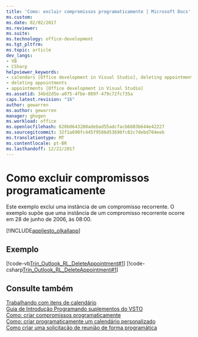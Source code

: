 ```yaml
---
title: 'Como: excluir compromissos programaticamente | Microsoft Docs'
ms.custom: 
ms.date: 02/02/2017
ms.reviewer: 
ms.suite: 
ms.technology: office-development
ms.tgt_pltfrm: 
ms.topic: article
dev_langs:
- VB
- CSharp
helpviewer_keywords:
- calendars [Office development in Visual Studio], deleting appointments
- deleting appointments
- appointments [Office development in Visual Studio]
ms.assetid: 34bd2d5e-a075-4fbe-809f-479c72fc735a
caps.latest.revision: "16"
author: gewarren
ms.author: gewarren
manager: ghogen
ms.workload: office
ms.openlocfilehash: 620b0643280adebad55adcfacb6883b644e42227
ms.sourcegitcommit: 32f1a690fc445f9586d53698fc82c7debd784eeb
ms.translationtype: MT
ms.contentlocale: pt-BR
ms.lasthandoff: 12/22/2017
---
```

# <a name="how-to-programmatically-delete-appointments"></a>Como excluir compromissos programaticamente
  Este exemplo exclui uma instância de um compromisso recorrente. O exemplo supõe que uma instância de um compromisso recorrente ocorre em 28 de junho de 2006, às 08:00.  
  
 [!INCLUDE[appliesto_olkallapp](../vsto/includes/appliesto-olkallapp-md.md)]  
  
## <a name="example"></a>Exemplo  
 [!code-vb[Trin_Outlook_RL_DeleteAppointment#1](../vsto/codesnippet/VisualBasic/Trin_Outlook_RL_DeleteAppointment/thisaddin.vb#1)]
 [!code-csharp[Trin_Outlook_RL_DeleteAppointment#1](../vsto/codesnippet/CSharp/Trin_Outlook_RL_DeleteAppointment/thisaddin.cs#1)]  
  
## <a name="see-also"></a>Consulte também  
 [Trabalhando com itens de calendário](../vsto/working-with-calendar-items.md)   
 [Guia de Introdução Programando suplementos do VSTO](../vsto/getting-started-programming-vsto-add-ins.md)   
 [Como: criar compromissos programaticamente](../vsto/how-to-programmatically-create-appointments.md)   
 [Como: criar programaticamente um calendário personalizado](../vsto/how-to-programmatically-create-a-custom-calendar.md)   
 [Como criar uma solicitação de reunião de forma programática](../vsto/how-to-programmatically-create-a-meeting-request.md)  
  
  